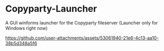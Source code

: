 # Copyparty-Launcher
A GUI winforms launcher for the Copyparty fileserver (Launcher only for Windows right now)

https://github.com/user-attachments/assets/53061940-21e6-4c13-aa10-38b5d348a5f6

